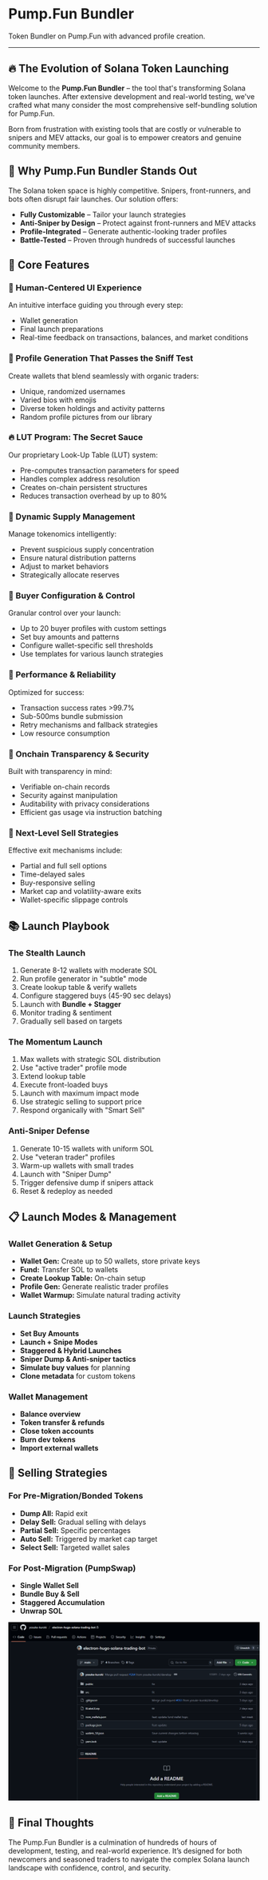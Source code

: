 # Pump.Fun Bundler

Token Bundler on Pump.Fun with advanced profile creation.

---

## 🔥 The Evolution of Solana Token Launching

Welcome to the **Pump.Fun Bundler** – the tool that's transforming Solana token launches. After extensive development and real-world testing, we've crafted what many consider the most comprehensive self-bundling solution for Pump.Fun.

Born from frustration with existing tools that are costly or vulnerable to snipers and MEV attacks, our goal is to empower creators and genuine community members.

## 💎 Why Pump.Fun Bundler Stands Out

The Solana token space is highly competitive. Snipers, front-runners, and bots often disrupt fair launches. Our solution offers:

- **Fully Customizable** – Tailor your launch strategies
- **Anti-Sniper by Design** – Protect against front-runners and MEV attacks
- **Profile-Integrated** – Generate authentic-looking trader profiles
- **Battle-Tested** – Proven through hundreds of successful launches

## 🚀 Core Features

### 💊 Human-Centered UI Experience

An intuitive interface guiding you through every step:

- Wallet generation
- Final launch preparations
- Real-time feedback on transactions, balances, and market conditions

### 🧑 Profile Generation That Passes the Sniff Test

Create wallets that blend seamlessly with organic traders:

- Unique, randomized usernames
- Varied bios with emojis
- Diverse token holdings and activity patterns
- Random profile pictures from our library

### 🔥 LUT Program: The Secret Sauce

Our proprietary Look-Up Table (LUT) system:

- Pre-computes transaction parameters for speed
- Handles complex address resolution
- Creates on-chain persistent structures
- Reduces transaction overhead by up to 80%

### 🚨 Dynamic Supply Management

Manage tokenomics intelligently:

- Prevent suspicious supply concentration
- Ensure natural distribution patterns
- Adjust to market behaviors
- Strategically allocate reserves

### 🔔 Buyer Configuration & Control

Granular control over your launch:

- Up to 20 buyer profiles with custom settings
- Set buy amounts and patterns
- Configure wallet-specific sell thresholds
- Use templates for various launch strategies

### 🤖 Performance & Reliability

Optimized for success:

- Transaction success rates >99.7%
- Sub-500ms bundle submission
- Retry mechanisms and fallback strategies
- Low resource consumption

### 📂 Onchain Transparency & Security

Built with transparency in mind:

- Verifiable on-chain records
- Security against manipulation
- Auditability with privacy considerations
- Efficient gas usage via instruction batching

### 💸 Next-Level Sell Strategies

Effective exit mechanisms include:

- Partial and full sell options
- Time-delayed sales
- Buy-responsive selling
- Market cap and volatility-aware exits
- Wallet-specific slippage controls

## 📚 Launch Playbook

### The Stealth Launch

1. Generate 8-12 wallets with moderate SOL
2. Run profile generator in "subtle" mode
3. Create lookup table & verify wallets
4. Configure staggered buys (45-90 sec delays)
5. Launch with **Bundle + Stagger**
6. Monitor trading & sentiment
7. Gradually sell based on targets

### The Momentum Launch

1. Max wallets with strategic SOL distribution
2. Use "active trader" profile mode
3. Extend lookup table
4. Execute front-loaded buys
5. Launch with maximum impact mode
6. Use strategic selling to support price
7. Respond organically with "Smart Sell"

### Anti-Sniper Defense

1. Generate 10-15 wallets with uniform SOL
2. Use "veteran trader" profiles
3. Warm-up wallets with small trades
4. Launch with "Sniper Dump"
5. Trigger defensive dump if snipers attack
6. Reset & redeploy as needed

## 📋 Launch Modes & Management

### Wallet Generation & Setup

- **Wallet Gen:** Create up to 50 wallets, store private keys
- **Fund:** Transfer SOL to wallets
- **Create Lookup Table:** On-chain setup
- **Profile Gen:** Generate realistic trader profiles
- **Wallet Warmup:** Simulate natural trading activity

### Launch Strategies

- **Set Buy Amounts**
- **Launch + Snipe Modes**
- **Staggered & Hybrid Launches**
- **Sniper Dump & Anti-sniper tactics**
- **Simulate buy values** for planning
- **Clone metadata** for custom tokens

### Wallet Management

- **Balance overview**
- **Token transfer & refunds**
- **Close token accounts**
- **Burn dev tokens**
- **Import external wallets**

## 💸 Selling Strategies

### For Pre-Migration/Bonded Tokens

- **Dump All:** Rapid exit
- **Delay Sell:** Gradual selling with delays
- **Partial Sell:** Specific percentages
- **Auto Sell:** Triggered by market cap target
- **Select Sell:** Targeted wallet sales

### For Post-Migration (PumpSwap)

- **Single Wallet Sell**
- **Bundle Buy & Sell**
- **Staggered Accumulation**
- **Unwrap SOL**

![# Original Git (Private)](https://github.com/yosuke-kuroki/solana-pumpfun-bundler-electron-app/blob/6dba5ee7abb460617727913e542a81816358827e/original-git-image.PNG)

## 🚀 Final Thoughts

The Pump.Fun Bundler is a culmination of hundreds of hours of development, testing, and real-world experience. It’s designed for both newcomers and seasoned traders to navigate the complex Solana launch landscape with confidence, control, and security.
